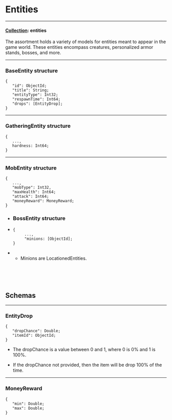 # Entities

---

#### <u>Collection</u>: entities

The assortment holds a variety of models for entities meant to appear in the game world. These entities encompass
creatures, personalized armor stands, bosses, and more.

---

### BaseEntity structure

```
{
   "id": ObjectId;
   "title": String;
   "entityType": Int32;
   "respawnTime": Int64;
   "drops": [EntityDrop];
}
```

---

### GatheringEntity structure

```
{
   ...,
   hardness: Int64;
}
```

---

### MobEntity structure

```
{
   ...,
   "mobType": Int32,
   "maxHealth": Int64;
   "attack": Int64;
   "moneyReward": MoneyReward;
}
```

- ### BossEntity structure

* ```
  {
       ...,
       "minions: [ObjectId];
  }
  ```

-
   - Minions are LocationedEntities.

<br />
<br />
<br />

## Schemas

---

### EntityDrop

```
{
   "dropChance": Double;
   "itemId": ObjectId;
}
```

- The dropChance is a value between 0 and 1, where 0 is 0% and 1 is 100%.

- If the dropChance not provided, then the item will be drop 100% of the time.

---

### MoneyReward

```
{
   "min": Double;
   "max": Double;
}
```